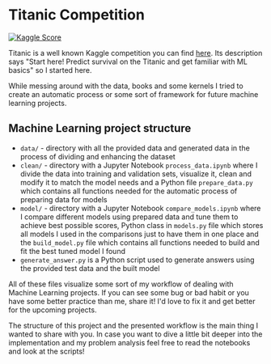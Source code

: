 # Titanic Competition

[![Kaggle Score](https://img.shields.io/badge/score-74.16%25-blue)](https://www.kaggle.com/franpogoda)

Titanic is a well known Kaggle competition you can find [here](https://www.kaggle.com/c/titanic/overview). Its description says "Start here! Predict survival on the Titanic and get familiar with ML basics" so I started here.

While messing around with the data, books and some kernels I tried to create an automatic process or some sort of framework for future machine learning projects. 

## Machine Learning project structure

- `data/` - directory with all the provided data and generated data in the process of dividing and enhancing the dataset
- `clean/` - directory with a Jupyter Notebook `process_data.ipynb` where I divide the data into training and validation sets, visualize it, clean and modify it to match the model needs and a Python file `prepare_data.py` which contains all functions needed for the automatic process of preparing data for models
- `model/` - directory with a Jupyter Notebook `compare_models.ipynb` where I compare different models using prepared data and tune them to achieve best possible scores, Python class in `models.py` file which stores all models I used in the comparisons just to have them in one place and the `build_model.py` file which contains all functions needed to build and fit the best tuned model I found
- `generate_answer.py` is a Python script used to generate answers using the provided test data and the built model

All of these files visualize some sort of my workflow of dealing with Machine Learning projects. If you can see some bug or bad habit or you have some better practice than me, share it! I'd love to fix it and get better for the upcoming projects.

The structure of this project and the presented workflow is the main thing I wanted to share with you. In case you want to dive a little bit deeper into the implementation and my problem analysis feel free to read the notebooks and look at the scripts! 
